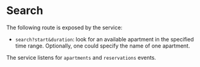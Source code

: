 # Search

The following route is exposed by the service:

- `search?start&duration`: look for an available apartment in the specified time range. Optionally, one could specify the name of one apartment.

The service listens for `apartments` and `reservations` events.